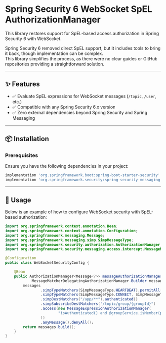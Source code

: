 # Spring Security 6 WebSocket SpEL AuthorizationManager

This library restores support for SpEL-based access authorization in Spring Security 6 with WebSocket.  

Spring Security 6 removed direct SpEL support, but it includes tools to bring it back, though implementation can be complex.  
This library simplifies the process, as there were no clear guides or GitHub repositories providing a straightforward solution.

---

## ✨ Features

- ✅ Evaluate SpEL expressions for WebSocket messages (`/topic`, `/user`, etc.)  
- ✅ Compatible with any Spring Security 6.x version  
- ✅ Zero external dependencies beyond Spring Security and Spring Messaging  

---

## 📦 Installation

### Prerequisites
Ensure you have the following dependencies in your project:

```gradle
implementation 'org.springframework.boot:spring-boot-starter-security'
implementation 'org.springframework.security:spring-security-messaging'
```

---

## 🚀 Usage

Below is an example of how to configure WebSocket security with SpEL-based authorization:

```java
import org.springframework.context.annotation.Bean;
import org.springframework.context.annotation.Configuration;
import org.springframework.messaging.Message;
import org.springframework.messaging.simp.SimpMessageType;
import org.springframework.security.authorization.AuthorizationManager;
import org.springframework.security.messaging.access.intercept.MessageMatcherDelegatingAuthorizationManager;

@Configuration
public class WebSocketSecurityConfig {

    @Bean
    public AuthorizationManager<Message<?>> messageAuthorizationManager(
            MessageMatcherDelegatingAuthorizationManager.Builder messages) {
        messages
                .simpTypeMatchers(SimpMessageType.HEARTBEAT).permitAll()
                .simpTypeMatchers(SimpMessageType.CONNECT, SimpMessageType.DISCONNECT).authenticated()
                .simpDestMatchers("/app/**").authenticated()
                .simpSubscribeDestMatchers("/topic/group/{groupId}")
                .access(new MessageExpressionAuthorizationManager(
                        "isAuthenticated() and @groupService.isMember(principal.name, #groupId)"
                ))
                .anyMessage().denyAll();
        return messages.build();
    }
}
```